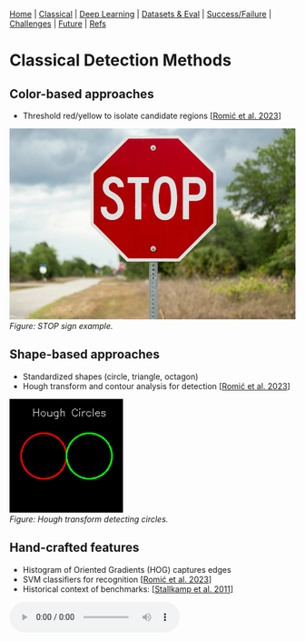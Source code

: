 [Home](index.md) | [Classical](classical.md) | [Deep Learning](deep-learning.md) | [Datasets & Eval](datasets.md) | [Success/Failure](successes-failures.md) | [Challenges](challenges.md) | [Future](future.md) | [Refs](bibliography.md)

# Classical Detection Methods

## Color-based approaches
- Threshold red/yellow to isolate candidate regions [<a href="bibliography.md">Romić et al. 2023</a>]

![Stop Sign](assets/images/stop.jpg)  
*Figure: STOP sign example.*

## Shape-based approaches
- Standardized shapes (circle, triangle, octagon)  
- Hough transform and contour analysis for detection [<a href="bibliography.md">Romić et al. 2023</a>]

![Hough Example](assets/images/hough-example.png)  
*Figure: Hough transform detecting circles.*

## Hand-crafted features
- Histogram of Oriented Gradients (HOG) captures edges  
- SVM classifiers for recognition [<a href="bibliography.md">Romić et al. 2023</a>]  
- Historical context of benchmarks: [<a href="bibliography.md">Stallkamp et al. 2011</a>]

<audio controls src="assets/audio/classical.mp3">Your browser does not support audio.</audio>
